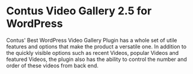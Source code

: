 Contus Video Gallery 2.5 for WordPress
===============

Contus' Best WordPress Video Gallery Plugin has a whole set of utile features and options that make the product a versatile one. In addition to the quickly visible options such as recent Videos, popular Videos and featured Videos, the plugin also has the ability to control the number and order of these videos from back end.
